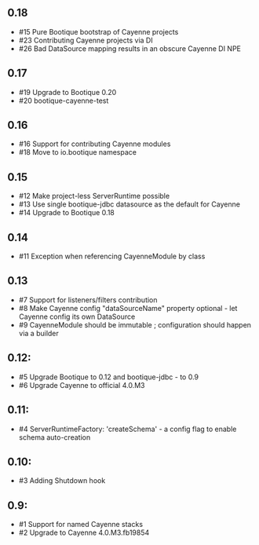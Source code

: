 ## 0.18

* #15 Pure Bootique bootstrap of Cayenne projects
* #23 Contributing Cayenne projects via DI
* #26 Bad DataSource mapping results in an obscure Cayenne DI NPE

## 0.17

* #19 Upgrade to Bootique 0.20
* #20 bootique-cayenne-test

## 0.16

* #16 Support for contributing Cayenne modules
* #18 Move to io.bootique namespace 

## 0.15

* #12 Make project-less ServerRuntime possible
* #13 Use single bootique-jdbc datasource as the default for Cayenne
* #14 Upgrade to Bootique 0.18 

## 0.14

* #11 Exception when referencing CayenneModule by class

## 0.13

* #7 Support for listeners/filters contribution
* #8 Make Cayenne config "dataSourceName" property optional - let Cayenne config its own DataSource
* #9 CayenneModule should be immutable ; configuration should happen via a builder

## 0.12:

* #5 Upgrade Bootique to 0.12 and bootique-jdbc - to 0.9
* #6 Upgrade Cayenne to official 4.0.M3
 
## 0.11:

* #4 ServerRuntimeFactory: 'createSchema' - a config flag to enable schema auto-creation

## 0.10:

* #3 Adding Shutdown hook

## 0.9:

* #1 Support for named Cayenne stacks
* #2 Upgrade to Cayenne 4.0.M3.fb19854
